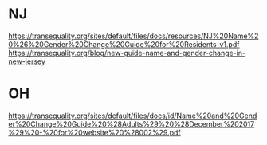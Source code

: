 


# NJ
https://transequality.org/sites/default/files/docs/resources/NJ%20Name%20%26%20Gender%20Change%20Guide%20for%20Residents-v1.pdf <br>
https://transequality.org/blog/new-guide-name-and-gender-change-in-new-jersey <br>


# OH
https://transequality.org/sites/default/files/docs/id/Name%20and%20Gender%20Change%20Guide%20%28Adults%29%20%28December%202017%29%20-%20for%20website%20%28002%29.pdf <br>

